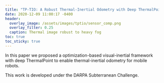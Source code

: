 ```yaml
---
title: "TP-TIO: A Robust Thermal-Inertial Odometry with Deep ThermalPoint"
date: 2020-12-09 11:00:17 -0400
header:
  overlay_image: /assets/images/tptio/sensor_comp.png
  overlay_filter: 0.25
  caption: Thermal image robust to heavy fog
toc: true
toc_sticky: true
---
```


In this paper we proposed a optimization-based visual-inertial framework with 
deep ThermalPoint to enable thermal-inertial odometry for mobile robots.

This work is developed under the DARPA Subterranean Challenge.
